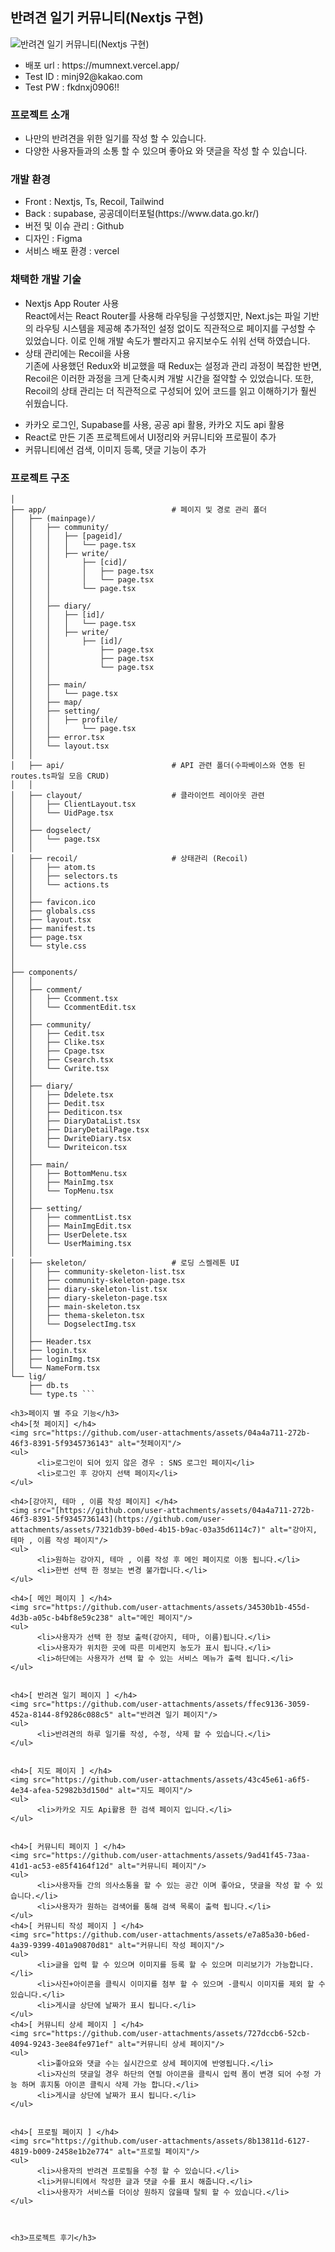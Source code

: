 <h2>반려견 일기 커뮤니티(Nextjs 구현) </h2>

<img src="https://fpjdvuxtsnhwwltmlwcx.supabase.co/storage/v1/object/public/img/git/main.png" alt="반려견 일기 커뮤니티(Nextjs 구현)"/>
<ul>
        <li>배포 url : https://mumnext.vercel.app/</li>
        <li>Test ID : minj92@kakao.com</li>
        <li>Test PW : fkdnxj0906!!</li>
</ul>

<h3>프로젝트 소개</h3>
<ul>
        <li>나만의 반려견을 위한 일기를 작성 할 수 있습니다.</li>
        <li>다양한 사용자들과의 소통 할 수 있으며 좋아요 와 댓글을 작성 할 수 있습니다.</li>
</ul>


<h3>개발 환경</h3>
<ul>
      <li>Front : Nextjs, Ts, Recoil, Tailwind</li>
      <li>Back : supabase, 공공데이터포털(https://www.data.go.kr/)</li>
      <li>버전 및 이슈 관리 : Github</li>
      <li>디자인 : Figma</li>
      <li>서비스 배포 환경 : vercel</li>
</ul>


<h3>채택한 개발 기술</h3>
<ul>
         <li>
           Nextjs App Router 사용<br>
           React에서는 React Router를 사용해 라우팅을 구성했지만, Next.js는 파일 기반의 라우팅 시스템을 제공해 추가적인 설정 없이도 직관적으로 페이지를 구성할 수 있었습니다. 이로 인해 개발 속도가 빨라지고 유지보수도 쉬워 선택 하였습니다.
         </li>
         <li>상태 관리에는 Recoil을 사용<br>
         기존에 사용했던 Redux와 비교했을 때 Redux는 설정과 관리 과정이 복잡한 반면, Recoil은 이러한 과정을 크게 단축시켜 개발 시간을 절약할 수 있었습니다. 또한, Recoil의 상태 관리는 더 직관적으로 구성되어 있어 코드를 읽고 이해하기가 훨씬 쉬웠습니다.
         </li>
</ul>
<ul>
         <li>카카오 로그인, Supabase를 사용, 공공 api 활용, 카카오 지도 api 활용</li>
         <li>React로 만든 기존 프로젝트에서 UI정리와 커뮤니티와 프로필이 추가</li>
         <li>커뮤니티에선 검색, 이미지 등록, 댓글 기능이 추가</li>
</ul>


<h3>프로젝트 구조</h3>

```/ (루트 디렉터리)
│
├── app/                            # 페이지 및 경로 관리 폴더
│   ├── (mainpage)/
│   │   ├── community/  
│   │   │   ├── [pageid]/  
│   │   │   │   └── page.tsx  
│   │   │   ├── write/  
│   │   │       ├── [cid]/
│   │   │       │   ├── page.tsx
│   │   │       │   └── page.tsx  
│   │   │       └── page.tsx
│   │   │
│   │   ├── diary/  
│   │   │   ├── [id]/  
│   │   │   │   └── page.tsx  
│   │   │   ├── write/
│   │   │       ├── [id]/
│   │   │           ├── page.tsx  
│   │   │           ├── page.tsx  
│   │   │           └── page.tsx  
│   │   │
│   │   ├── main/  
│   │   │   └── page.tsx  
│   │   ├── map/
│   │   ├── setting/  
│   │   │   ├── profile/  
│   │   │       └── page.tsx
│   │   ├── error.tsx  
│   │   └── layout.tsx  
│   │
│   ├── api/                        # API 관련 폴더(수파베이스와 연동 된 routes.ts파일 모음 CRUD)
│   │
│   ├── clayout/                    # 클라이언트 레이아웃 관련
│   │   ├── ClientLayout.tsx  
│   │   └── UidPage.tsx  
│   │
│   ├── dogselect/                 
│   │   └── page.tsx  
│   │
│   ├── recoil/                     # 상태관리 (Recoil)
│   │   ├── atom.ts  
│   │   ├── selectors.ts  
│   │   └── actions.ts  
│   │
│   ├── favicon.ico                 
│   ├── globals.css                 
│   ├── layout.tsx  
│   ├── manifest.ts  
│   ├── page.tsx  
│   └── style.css  
│               
│
├── components/                  
│   │
│   ├── comment/  
│   │   ├── Ccomment.tsx  
│   │   └── CcommentEdit.tsx  
│   │
│   ├── community/  
│   │   ├── Cedit.tsx  
│   │   ├── Clike.tsx  
│   │   ├── Cpage.tsx  
│   │   ├── Csearch.tsx  
│   │   └── Cwrite.tsx  
│   │
│   ├── diary/  
│   │   ├── Ddelete.tsx  
│   │   ├── Dedit.tsx  
│   │   ├── Dediticon.tsx  
│   │   ├── DiaryDataList.tsx  
│   │   ├── DiaryDetailPage.tsx  
│   │   ├── DwriteDiary.tsx  
│   │   └── Dwriteicon.tsx  
│   │
│   ├── main/  
│   │   ├── BottomMenu.tsx  
│   │   ├── MainImg.tsx  
│   │   └── TopMenu.tsx  
│   │
│   ├── setting/  
│   │   ├── commentList.tsx  
│   │   ├── MainImgEdit.tsx  
│   │   ├── UserDelete.tsx  
│   │   └── UserMaiming.tsx  
│   │
│   ├── skeleton/                   # 로딩 스켈레톤 UI
│   │   ├── community-skeleton-list.tsx  
│   │   ├── community-skeleton-page.tsx  
│   │   ├── diary-skeleton-list.tsx  
│   │   ├── diary-skeleton-page.tsx  
│   │   ├── main-skeleton.tsx  
│   │   ├── thema-skeleton.tsx  
│   │   └── DogselectImg.tsx  
│   │
│   ├── Header.tsx  
│   ├── login.tsx  
│   ├── loginImg.tsx  
│   └── NameForm.tsx  
└── lig/
    ├── db.ts
    └── type.ts ```

<h3>페이지 별 주요 기능</h3>
<h4>[첫 페이지] </h4>
<img src="https://github.com/user-attachments/assets/04a4a711-272b-46f3-8391-5f9345736143" alt="첫페이지"/>
<ul>
      <li>로그인이 되어 있지 않은 경우 : SNS 로그인 페이지</li>
      <li>로그인 후 강아지 선택 페이지</li>
</ul>

<h4>[강아지, 테마 , 이름 작성 페이지] </h4>
<img src="[https://github.com/user-attachments/assets/04a4a711-272b-46f3-8391-5f9345736143](https://github.com/user-attachments/assets/7321db39-b0ed-4b15-b9ac-03a35d6114c7)" alt="강아지, 테마 , 이름 작성 페이지"/>
<ul>
      <li>원하는 강아지, 테마 , 이름 작성 후 메인 페이지로 이동 됩니다.</li>
      <li>한번 선택 한 정보는 변경 불가합니다.</li>
</ul>

<h4>[ 메인 페이지 ] </h4>
<img src="https://github.com/user-attachments/assets/34530b1b-455d-4d3b-a05c-b4bf8e59c238" alt="메인 페이지"/>
<ul>
      <li>사용자가 선택 한 정보 출력(강아지, 테마, 이름)됩니다.</li>
      <li>사용자가 위치한 곳에 따른 미세먼지 농도가 표시 됩니다.</li>
      <li>하단에는 사용자가 선택 할 수 있는 서비스 메뉴가 출력 됩니다.</li>
</ul>


<h4>[ 반려견 일기 페이지 ] </h4>
<img src="https://github.com/user-attachments/assets/ffec9136-3059-452a-8144-8f9286c088c5" alt="반려견 일기 페이지"/>
<ul>
      <li>반려견의 하루 일기를 작성, 수정, 삭제 할 수 있습니다.</li>
</ul>


<h4>[ 지도 페이지 ] </h4>
<img src="https://github.com/user-attachments/assets/43c45e61-a6f5-4e34-afea-52982b3d150d" alt="지도 페이지"/>
<ul>
      <li>카카오 지도 Api활용 한 검색 페이지 입니다.</li>
</ul>


<h4>[ 커뮤니티 페이지 ] </h4>
<img src="https://github.com/user-attachments/assets/9ad41f45-73aa-41d1-ac53-e85f4164f12d" alt="커뮤니티 페이지"/>
<ul>
      <li>사용자들 간의 의사소통을 할 수 있는 공간 이며 좋아요, 댓글을 작성 할 수 있습니다.</li>
      <li>사용자가 원하는 검색어를 통해 검색 목록이 출력 됩니다.</li>
</ul>
<h4>[ 커뮤니티 작성 페이지 ] </h4>
<img src="https://github.com/user-attachments/assets/e7a85a30-b6ed-4a39-9399-401a90870d81" alt="커뮤니티 작성 페이지"/>
<ul>
      <li>글을 입력 할 수 있으며 이미지를 등록 할 수 있으며 미리보기가 가능합니다.</li>
      <li>사진+아이콘을 클릭시 이미지를 첨부 할 수 있으며 -클릭시 이미지를 제외 할 수 있습니다.</li>
      <li>게시글 상단에 날짜가 표시 됩니다.</li>
</ul>
<h4>[ 커뮤니티 상세 페이지 ] </h4>
<img src="https://github.com/user-attachments/assets/727dccb6-52cb-4094-9243-3ee84fe971ef" alt="커뮤니티 상세 페이지"/>
<ul>
      <li>좋아요와 댓글 수는 실시간으로 상세 페이지에 반영됩니다.</li>
      <li>자신의 댓글일 경우 하단의 연필 아이콘을 클릭시 입력 폼이 변경 되어 수정 가능 하며 휴지통 아이콘 클릭시 삭제 가능 합니다.</li>
      <li>게시글 상단에 날짜가 표시 됩니다.</li>
</ul>


<h4>[ 프로필 페이지 ] </h4>
<img src="https://github.com/user-attachments/assets/8b13811d-6127-4819-b009-2458e1b2e774" alt="프로필 페이지"/>
<ul>
      <li>사용자의 반려견 프로필을 수정 할 수 있습니다.</li>
      <li>커뮤니티에서 작성한 글과 댓글 수를 표시 해줍니다.</li>
      <li>사용자가 서비스를 더이상 원하지 않을때 탈퇴 할 수 있습니다.</li>
</ul>



<h3>프로젝트 후기</h3>

